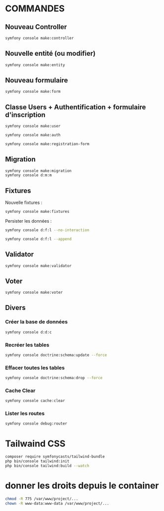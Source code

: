 # COMMANDES

## Nouveau Controller
```bash
symfony console make:controller
```
## Nouvelle entité (ou modifier)
```bash
symfony console make:entity
```
## Nouveau formulaire
```bash
symfony console make:form
```
## Classe Users + Authentification + formulaire d'inscription
```bash
symfony console make:user
```
```bash
symfony console make:auth
```
```bash
symfony console make:registration-form
```

## Migration
```bash
symfony console make:migration
symfony console d:m:m
```


## Fixtures

Nouvelle fixtures : 
```bash
symfony console make:fixtures
```
Persister les données : 
```bash
symfony console d:f:l --no-interaction
```
```bash
symfony console d:f:l --append
```

## Validator
```bash
symfony console make:validator
```

## Voter
```bash
symfony console make:voter
```

## Divers

### Créer la base de données
```bash
symfony console d:d:c
```
### Recréer les tables
```bash
symfony console doctrine:schema:update --force
```
### Effacer toutes les tables
```bash
symfony console doctrine:schema:drop --force
```

### Cache Clear

```bash
symfony console cache:clear 
```
### Lister les routes

```bash
symfony console debug:router
```

# Tailwaind CSS
```bash
composer require symfonycasts/tailwind-bundle
php bin/console tailwind:init
php bin/console tailwind:build --watch
```
# donner les droits depuis le container
```bash
chmod -R 775 /var/www/project/...
chown -R www-data:www-data /var/www/project/...
```

